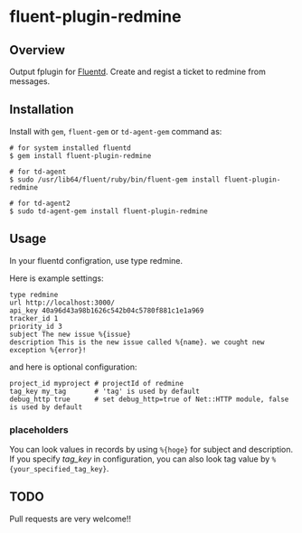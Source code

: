 # fluent-plugin-redmine

## Overview

Output fplugin for [Fluentd](http://fluentd.org). Create and regist a ticket to redmine from messages.

## Installation

Install with `gem`, `fluent-gem` or `td-agent-gem` command as:

```
# for system installed fluentd
$ gem install fluent-plugin-redmine

# for td-agent
$ sudo /usr/lib64/fluent/ruby/bin/fluent-gem install fluent-plugin-redmine

# for td-agent2
$ sudo td-agent-gem install fluent-plugin-redmine
```

## Usage

In your fluentd configration, use type redmine. 

Here is example settings:

    type redmine
    url http://localhost:3000/
    api_key 40a96d43a98b1626c542b04c5780f881c1e1a969
    tracker_id 1
    priority_id 3
    subject The new issue %{issue}
    description This is the new issue called %{name}. we cought new exception %{error}!


and here is optional configuration:

    project_id myproject # projectId of redmine
    tag_key my_tag       # 'tag' is used by default
    debug_http true      # set debug_http=true of Net::HTTP module, false is used by default

### placeholders

You can look values in records by using `%{hoge}` for subject and description. If you specify *tag_key* in configuration, you can also look tag value by `%{your_specified_tag_key}`.

## TODO

Pull requests are very welcome!!
